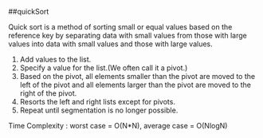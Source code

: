 ##quickSort

Quick sort is a method of sorting small or equal values based on the reference key by separating data with small values from those with large values into data with small values and those with large values.
    
1. Add values to the list.
2. Specify a value for the list.(We often call it a pivot.)
3. Based on the pivot, all elements smaller than the pivot are moved to the left of the pivot and all elements larger than the pivot are moved to the right of the pivot.
4. Resorts the left and right lists except for pivots.
5. Repeat until segmentation is no longer possible.

Time Complexity : worst case = O(N*N), average case = O(NlogN)
